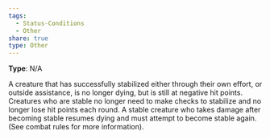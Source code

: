 ```yaml
---
tags:
  - Status-Conditions
  - Other
share: true
type: Other
---
```

**Type**: N/A

A creature that has successfully stabilized either through their own effort, or outside assistance, is no longer dying, but is still at negative hit points. Creatures who are stable no longer need to make checks to stabilize and no longer lose hit points each round. A stable creature who takes damage after becoming stable resumes dying and must attempt to become stable again. (See combat rules for more information).